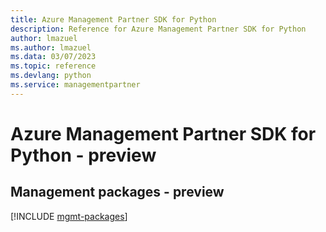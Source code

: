 ```yaml
---
title: Azure Management Partner SDK for Python
description: Reference for Azure Management Partner SDK for Python
author: lmazuel
ms.author: lmazuel
ms.data: 03/07/2023
ms.topic: reference
ms.devlang: python
ms.service: managementpartner
---
```

# Azure Management Partner SDK for Python - preview

## Management packages - preview
[!INCLUDE [mgmt-packages](management-partner-mgmt-index.md)]